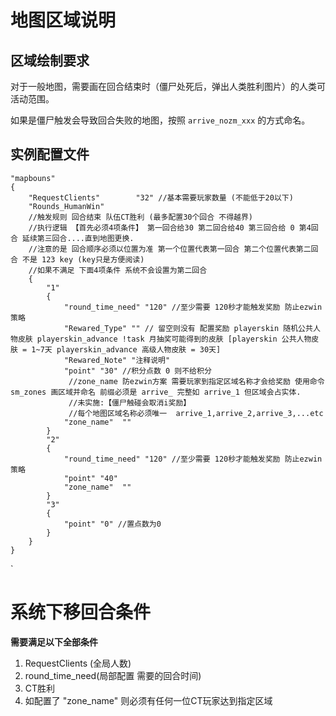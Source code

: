 
# 地图区域说明

## 区域绘制要求

对于一般地图，需要画在回合结束时（僵尸处死后，弹出人类胜利图片）的人类可活动范围。

如果是僵尸触发会导致回合失败的地图，按照 `arrive_nozm_xxx` 的方式命名。



## 实例配置文件

	"mapbouns"
	{
		"RequestClients"		"32" //基本需要玩家数量 (不能低于20以下)
		"Rounds_HumanWin" 
		//触发规则 回合结束 队伍CT胜利 (最多配置30个回合 不得越界)
		//执行逻辑 【首先必须4项条件】 第一回合给30 第二回合给40 第三回合给 0 第4回合 延续第三回合....直到地图更换.
		//注意的是 回合顺序必须以位置为准 第一个位置代表第一回合 第二个位置代表第二回合 不是 123 key (key只是方便阅读)
		//如果不满足 下面4项条件 系统不会设置为第二回合
		{
			"1"
			{
				"round_time_need" "120" //至少需要 120秒才能触发奖励 防止ezwin策略
				"Rewared_Type" "" // 留空则没有 配置奖励 playerskin 随机公共人物皮肤 playerskin_advance !task 月抽奖可能得到的皮肤 [playerskin 公共人物皮肤 = 1~7天 playerskin_advance 高级人物皮肤 = 30天]
				"Rewared_Note" "注释说明"
				"point" "30" //积分点数 0 则不给积分
				 //zone_name 防ezwin方案 需要玩家到指定区域名称才会给奖励 使用命令 sm_zones 画区域并命名 前缀必须是 arrive_ 完整如 arrive_1 但区域会占实体.
				 //未实施:【僵尸触碰会取消i奖励】
				 //每个地图区域名称必须唯一  arrive_1,arrive_2,arrive_3,...etc
				"zone_name"  ""
			}
			"2"
			{
				"round_time_need" "120" //至少需要 120秒才能触发奖励 防止ezwin策略
				"point" "40"
				"zone_name"  ""
			}
			"3"
			{
				"point" "0" //置点数为0 
			}
		}
	}
`

# 系统下移回合条件

**需要满足以下全部条件**

1. RequestClients (全局人数)
2. round_time_need(局部配置 需要的回合时间)
3. CT胜利
4. 如配置了 "zone_name" 则必须有任何一位CT玩家达到指定区域
